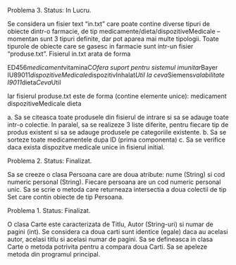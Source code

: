 Problema 3. Status: In Lucru.

Se considera un fisier text “in.txt” care poate contine diverse tipuri de obiecte dintr-o
farmacie, de tip medicamente/dieta/dispozitiveMedicale – momentan sunt 3 tipuri definite,
dar pot aparea mai multe tipologii. Toate tipurole de obiecte care se gasesc in farmacie sunt
intr-un fisier “produse.txt”.
Fisierul in.txt arata de forma

ED456*medicament*vitaminaC*Ofera suport pentru sistemul imunitar*Bayer
IU89011*dispozitiveMedicale*dispozitivInhalat*Util la ceva*Siemens*valabilitate
I9011*dieta*Ceva*Util

Iar fisierul produse.txt este de forma (contine elemente unice):
medicament
dispozitiveMedicale
dieta

a. Sa se citeasca toate produsele din fisierul de intrare si sa se adauge toate intr-o
colectie. In paralel, sa se realizeze 3 liste diferite, pentru fiecare tip de produs
existent si sa se adauge produsele pe categoriile existente.
b. Sa se sorteze toate medicamentele dupa ID (prima componenta)
c. Sa se verifice daca exista dispozitve medicale unice in fisierul initial.


Problema 2. Status: Finalizat.

Sa se creeze o clasa Persoana care are doua atribute: nume (String) si cod numeric personal
(String). Fiecare persoana are un cod numeric personal unic.
Sa se scrie o metoda care returneaza intersectia a doua colectii de tip Set care contin obiecte
de tip Persoana.

Problema 1. Status: Finalizat.

O clasa Carte este caracterizata de Titlu, Autor (String-uri) si numar de pagini (int).
Se considera ca doua carti sunt identice (egale) daca au acelasi autor, acelasi titlu si acelasi
numar de pagini.
Sa se defineasca in clasa Carte o metoda potrivita pentru a compara doua Carti.
Sa se apeleze metoda din programul principal.



